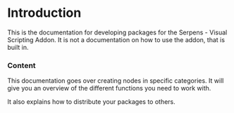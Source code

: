 # Introduction

This is the documentation for developing packages for the Serpens - Visual Scripting Addon. It is not a documentation on how to use the addon, that is built in.

### Content

This documentation goes over creating nodes in specific categories. It will give you an overview of the different functions you need to work with.

It also explains how to distribute your packages to others.